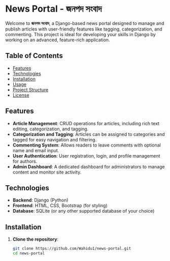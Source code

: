 # News Portal - জনপদ সংবাদ

Welcome to **জনপদ সংবাদ**, a Django-based news portal designed to manage and publish articles with user-friendly features like tagging, categorization, and commenting. This project is ideal for developing your skills in Django by working on an advanced, feature-rich application.

## Table of Contents
- [Features](#features)
- [Technologies](#technologies)
- [Installation](#installation)
- [Usage](#usage)
- [Project Structure](#project-structure)
- [License](#license)

## Features

- **Article Management**: CRUD operations for articles, including rich text editing, categorization, and tagging.
- **Categorization and Tagging**: Articles can be assigned to categories and tagged for easy navigation and filtering.
- **Commenting System**: Allows readers to leave comments with optional name and email input.
- **User Authentication**: User registration, login, and profile management for authors.
- **Admin Dashboard**: A dedicated dashboard for administrators to manage content and monitor site activity.

## Technologies

- **Backend**: Django (Python)
- **Frontend**: HTML, CSS, Bootstrap (for styling)
- **Database**: SQLite (or any other supported database of your choice)

## Installation

1. **Clone the repository**:
   ```bash
   git clone https://github.com/Wahidu1/news-portal.git
   cd news-portal
